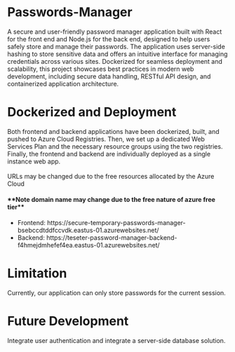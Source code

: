 # Passwords-Manager
A secure and user-friendly password manager application built with React for the front end and Node.js for the back end, designed to help users safely store and manage their passwords. The application uses server-side hashing to store sensitive data and offers an intuitive interface for managing credentials across various sites. Dockerized for seamless deployment and scalability, this project showcases best practices in modern web development, including secure data handling, RESTful API design, and containerized application architecture.

# Dockerized and Deployment
Both frontend and backend applications have been dockerized, built, and pushed to Azure Cloud Registries. Then, we set up a dedicated Web Services Plan and the necessary resource groups using the two registries. Finally, the frontend and backend are individually deployed as a single instance web app.  
<br>URLs may be changed due to the free resources allocated by the Azure Cloud</br>
<h4>**Note domain name may change due to the free nature of azure free tier**</h4>
<ul> 
  <li>Frontend: https://secure-temporary-passwords-manager-bsebccdtddfccvdk.eastus-01.azurewebsites.net/</li>
  <li>Backend: https://teseter-password-manager-backend-f4hmejdmhefef4ea.eastus-01.azurewebsites.net/</li>
</ul>


# Limitation 
Currently, our application can only store passwords for the current session. 

# Future Development
Integrate user authentication and integrate a server-side database solution.

